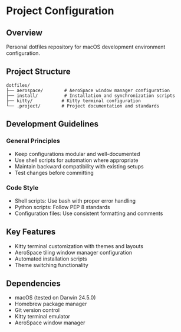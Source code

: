 # Project Configuration

## Overview
Personal dotfiles repository for macOS development environment configuration.

## Project Structure
```
dotfiles/
├── aerospace/        # AeroSpace window manager configuration
├── install/          # Installation and synchronization scripts
├── kitty/           # Kitty terminal configuration
└── .project/        # Project documentation and standards
```

## Development Guidelines

### General Principles
- Keep configurations modular and well-documented
- Use shell scripts for automation where appropriate
- Maintain backward compatibility with existing setups
- Test changes before committing

### Code Style
- Shell scripts: Use bash with proper error handling
- Python scripts: Follow PEP 8 standards
- Configuration files: Use consistent formatting and comments

## Key Features
- Kitty terminal customization with themes and layouts
- AeroSpace tiling window manager configuration
- Automated installation scripts
- Theme switching functionality

## Dependencies
- macOS (tested on Darwin 24.5.0)
- Homebrew package manager
- Git version control
- Kitty terminal emulator
- AeroSpace window manager